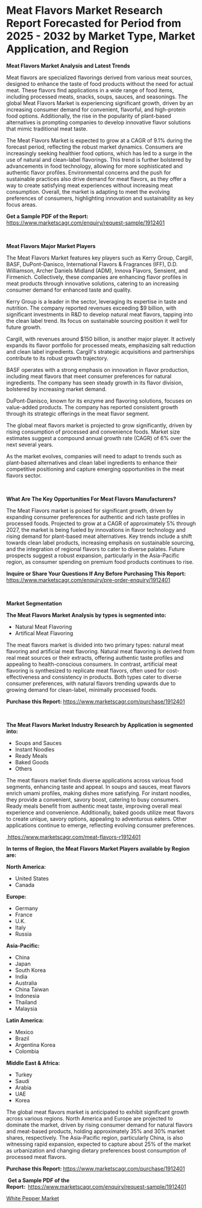 <p><h1>Meat Flavors Market Research Report Forecasted for Period from 2025 -  2032 by Market Type, Market Application, and Region</h1></p><p><strong>Meat Flavors Market Analysis and Latest Trends</strong></p>
<p><p>Meat flavors are specialized flavorings derived from various meat sources, designed to enhance the taste of food products without the need for actual meat. These flavors find applications in a wide range of food items, including processed meats, snacks, soups, sauces, and seasonings. The global Meat Flavors Market is experiencing significant growth, driven by an increasing consumer demand for convenient, flavorful, and high-protein food options. Additionally, the rise in the popularity of plant-based alternatives is prompting companies to develop innovative flavor solutions that mimic traditional meat taste.</p><p>The Meat Flavors Market is expected to grow at a CAGR of 9.1% during the forecast period, reflecting the robust market dynamics. Consumers are increasingly seeking healthier food options, which has led to a surge in the use of natural and clean-label flavorings. This trend is further bolstered by advancements in food technology, allowing for more sophisticated and authentic flavor profiles. Environmental concerns and the push for sustainable practices also drive demand for meat flavors, as they offer a way to create satisfying meat experiences without increasing meat consumption. Overall, the market is adapting to meet the evolving preferences of consumers, highlighting innovation and sustainability as key focus areas.</p></p>
<p><strong>Get a Sample PDF of the Report:&nbsp;</strong> <a href="https://www.marketscagr.com/enquiry/request-sample/1912401?utm_campaign=2039&utm_medium=2&utm_source=Github&utm_content=ia&utm_term=07042025&utm_id=meat-flavors">https://www.marketscagr.com/enquiry/request-sample/1912401</a></p>
<p>&nbsp;</p>
<p><strong>Meat Flavors Major Market Players</strong></p>
<p><p>The Meat Flavors Market features key players such as Kerry Group, Cargill, BASF, DuPont-Danisco, International Flavors & Fragrances (IFF), D.D. Williamson, Archer Daniels Midland (ADM), Innova Flavors, Sensient, and Firmenich. Collectively, these companies are enhancing flavor profiles in meat products through innovative solutions, catering to an increasing consumer demand for enhanced taste and quality.</p><p>Kerry Group is a leader in the sector, leveraging its expertise in taste and nutrition. The company reported revenues exceeding $9 billion, with significant investments in R&D to develop natural meat flavors, tapping into the clean label trend. Its focus on sustainable sourcing position it well for future growth.</p><p>Cargill, with revenues around $150 billion, is another major player. It actively expands its flavor portfolio for processed meats, emphasizing salt reduction and clean label ingredients. Cargill's strategic acquisitions and partnerships contribute to its robust growth trajectory.</p><p>BASF operates with a strong emphasis on innovation in flavor production, including meat flavors that meet consumer preferences for natural ingredients. The company has seen steady growth in its flavor division, bolstered by increasing market demand.</p><p>DuPont-Danisco, known for its enzyme and flavoring solutions, focuses on value-added products. The company has reported consistent growth through its strategic offerings in the meat flavor segment.</p><p>The global meat flavors market is projected to grow significantly, driven by rising consumption of processed and convenience foods. Market size estimates suggest a compound annual growth rate (CAGR) of 6% over the next several years.</p><p>As the market evolves, companies will need to adapt to trends such as plant-based alternatives and clean label ingredients to enhance their competitive positioning and capture emerging opportunities in the meat flavors sector.</p></p>
<p>&nbsp;</p>
<p><strong>What Are The Key Opportunities For Meat Flavors Manufacturers?</strong></p>
<p><p>The Meat Flavors market is poised for significant growth, driven by expanding consumer preferences for authentic and rich taste profiles in processed foods. Projected to grow at a CAGR of approximately 5% through 2027, the market is being fueled by innovations in flavor technology and rising demand for plant-based meat alternatives. Key trends include a shift towards clean label products, increasing emphasis on sustainable sourcing, and the integration of regional flavors to cater to diverse palates. Future prospects suggest a robust expansion, particularly in the Asia-Pacific region, as consumer spending on premium food products continues to rise.</p></p>
<p><strong>Inquire or Share Your Questions If Any Before Purchasing This Report:</strong> <a href="https://www.marketscagr.com/enquiry/pre-order-enquiry/1912401?utm_campaign=2039&utm_medium=2&utm_source=Github&utm_content=ia&utm_term=07042025&utm_id=meat-flavors">https://www.marketscagr.com/enquiry/pre-order-enquiry/1912401</a></p>
<p>&nbsp;</p>
<p><strong>Market Segmentation</strong></p>
<p><strong>The Meat Flavors Market Analysis by types is segmented into:</strong></p>
<p><ul><li>Natural Meat Flavoring</li><li>Artifical Meat Flavoring</li></ul></p>
<p><p>The meat flavors market is divided into two primary types: natural meat flavoring and artificial meat flavoring. Natural meat flavoring is derived from real meat sources or their extracts, offering authentic taste profiles and appealing to health-conscious consumers. In contrast, artificial meat flavoring is synthesized to replicate meat flavors, often used for cost-effectiveness and consistency in products. Both types cater to diverse consumer preferences, with natural flavors trending upwards due to growing demand for clean-label, minimally processed foods.</p></p>
<p><strong>Purchase this Report:&nbsp;</strong><a href="https://www.marketscagr.com/purchase/1912401?utm_campaign=2039&utm_medium=2&utm_source=Github&utm_content=ia&utm_term=07042025&utm_id=meat-flavors">https://www.marketscagr.com/purchase/1912401</a></p>
<p>&nbsp;</p>
<p><strong>The Meat Flavors Market Industry Research by Application is segmented into:</strong></p>
<p><ul><li>Soups and Sauces</li><li>Instant Noodles</li><li>Ready Meals</li><li>Baked Goods</li><li>Others</li></ul></p>
<p><p>The meat flavors market finds diverse applications across various food segments, enhancing taste and appeal. In soups and sauces, meat flavors enrich umami profiles, making dishes more satisfying. For instant noodles, they provide a convenient, savory boost, catering to busy consumers. Ready meals benefit from authentic meat taste, improving overall meal experience and convenience. Additionally, baked goods utilize meat flavors to create unique, savory options, appealing to adventurous eaters. Other applications continue to emerge, reflecting evolving consumer preferences.</p></p>
<p><a href="https://www.marketscagr.com/meat-flavors-r1912401?utm_campaign=2039&utm_medium=2&utm_source=Github&utm_content=ia&utm_term=07042025&utm_id=meat-flavors">&nbsp;https://www.marketscagr.com/meat-flavors-r1912401</a></p>
<p><strong>In terms of Region, the Meat Flavors Market Players available by Region are:</strong></p>
<p>
    <p> <strong> North America: </strong>
        <ul>
            <li>United States</li>
            <li>Canada</li>
        </ul>
        </p> 
    <p> <strong> Europe: </strong>
        <ul>
            <li>Germany</li>
            <li>France</li>
            <li>U.K.</li>
            <li>Italy</li>
            <li>Russia</li>
        </ul>
        </p> 
    <p> <strong> Asia-Pacific: </strong>
        <ul>
            <li>China</li>
            <li>Japan</li>
            <li>South Korea</li>
            <li>India</li>
            <li>Australia</li>
            <li>China Taiwan</li>
            <li>Indonesia</li>
            <li>Thailand</li>
            <li>Malaysia</li>
        </ul>
        </p> 
    <p> <strong> Latin America: </strong>
        <ul>
            <li>Mexico</li>
            <li>Brazil</li>
            <li>Argentina Korea</li>
            <li>Colombia</li>
        </ul>
        </p> 
    <p> <strong> Middle East & Africa: </strong>
        <ul>
            <li>Turkey</li>
            <li>Saudi</li>
            <li>Arabia</li>
            <li>UAE</li>
            <li>Korea</li>
        </ul>
    </p>
    </p>
<p><p>The global meat flavors market is anticipated to exhibit significant growth across various regions. North America and Europe are projected to dominate the market, driven by rising consumer demand for natural flavors and meat-based products, holding approximately 35% and 30% market shares, respectively. The Asia-Pacific region, particularly China, is also witnessing rapid expansion, expected to capture about 25% of the market as urbanization and changing dietary preferences boost consumption of processed meat flavors.</p></p>
<p><strong>Purchase this Report: </strong><a href="https://www.marketscagr.com/purchase/1912401?utm_campaign=2039&utm_medium=2&utm_source=Github&utm_content=ia&utm_term=07042025&utm_id=meat-flavors">https://www.marketscagr.com/purchase/1912401</a></p>
<p>&nbsp;<strong>Get a Sample PDF of the Report:&nbsp;&nbsp;</strong><a href="https://www.marketscagr.com/enquiry/request-sample/1912401?utm_campaign=2039&utm_medium=2&utm_source=Github&utm_content=ia&utm_term=07042025&utm_id=meat-flavors">https://www.marketscagr.com/enquiry/request-sample/1912401</a></p>
<p><strong></strong></p>
<p><p><a href="https://github.com/SamiaChowdhury801/Market-Research-Report-List-2/blob/main/white-pepper-market.md?utm_campaign=2039&utm_medium=2&utm_source=Github&utm_content=ia&utm_term=07042025&utm_id=meat-flavors">White Pepper Market</a></p></p>